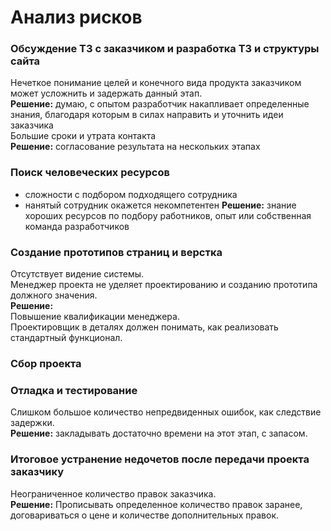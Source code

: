 # Анализ рисков 
### Обсуждение ТЗ с заказчиком и разработка ТЗ и структуры сайта
Нечеткое понимание целей и конечного вида продукта заказчиком может усложнить и задержать данный этап.  
**Решение:** думаю, с опытом разработчик накапливает определенные знания, благодаря которым в силах направить и уточнить идеи заказчика  
Большие сроки и утрата контакта  
**Решение:** согласование результата на нескольких этапах   
### Поиск человеческих ресурсов
- сложности с подбором подходящего сотрудника
- нанятый сотрудник окажется некомпетентен
**Решение:** знание хороших ресурсов по подбору работников, опыт или собственная команда разработчиков 
### Создание прототипов страниц и верстка
Отсутствует видение системы.  
Менеджер проекта не уделяет проектированию и созданию прототипа должного значения.  
**Решение:**  
Повышение квалификации менеджера.  
Проектировщик в деталях должен понимать, как реализовать стандартный функционал.  
### Сбор проекта
### Отладка и тестирование
Слишком большое количество непредвиденных ошибок, как следствие задержки.   
**Решение:** закладывать достаточно времени на этот этап, с запасом.  
### Итоговое устранение недочетов после передачи проекта заказчику
Неограниченное количество правок заказчика.  
**Решение:** Прописывать определенное количество правок заранее, договариваться о цене и количестве дополнительных правок.  
